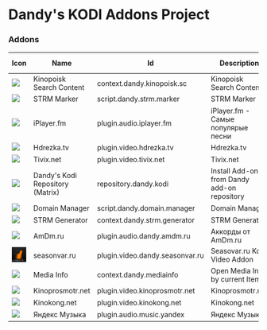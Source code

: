 # Dandy's KODI Addons Project
### Addons
|Icon|Name|Id|Description|Latest version|MD5|
|---|---|---|---|---|---|
|![](addons/zip/context.dandy.kinopoisk.sc/icon.png?raw=true)|Kinopoisk Search Content|context.dandy.kinopoisk.sc|Kinopoisk Search Content|[3.0.1](addons/zip/context.dandy.kinopoisk.sc/context.dandy.kinopoisk.sc-3.0.1.zip?raw=true)|`2a42144752cbd501d988f7de1afee79f`|
|![](addons/zip/script.dandy.strm.marker/icon.png?raw=true)|STRM Marker|script.dandy.strm.marker|STRM Marker|[2.0.0](addons/zip/script.dandy.strm.marker/script.dandy.strm.marker-2.0.0.zip?raw=true)|`7d560c96ff9b08e2dec0add0db0409d2`|
|![](addons/zip/plugin.audio.iplayer.fm/icon.png?raw=true)|iPlayer.fm|plugin.audio.iplayer.fm|iPlayer.fm - Самые популярые песни|[3.0.1](addons/zip/plugin.audio.iplayer.fm/plugin.audio.iplayer.fm-3.0.1.zip?raw=true)|`9753910a7e9079622e9a54dab95ed294`|
|![](addons/zip/plugin.video.hdrezka.tv/icon.png?raw=true)|Hdrezka.tv|plugin.video.hdrezka.tv|Hdrezka.tv|[3.2.1](addons/zip/plugin.video.hdrezka.tv/plugin.video.hdrezka.tv-3.2.1.zip?raw=true)|`500aad133a56147515e969aa0ae152a5`|
|![](addons/zip/plugin.video.tivix.net/icon.png?raw=true)|Tivix.net|plugin.video.tivix.net|Tivix.net|[3.0.2](addons/zip/plugin.video.tivix.net/plugin.video.tivix.net-3.0.2.zip?raw=true)|`bd9dc61509274446032c7951739553e4`|
|![](addons/zip/repository.dandy.kodi/icon.png?raw=true)|Dandy's Kodi Repository (Matrix)|repository.dandy.kodi|Install Add-ons from Dandy add-on repository|[2.1.0](addons/zip/repository.dandy.kodi/repository.dandy.kodi-2.1.0.zip?raw=true)|`14640627d4ee36d5e4df8f7f2e0b8bdd`|
|![](addons/zip/script.dandy.domain.manager/icon.png?raw=true)|Domain Manager|script.dandy.domain.manager|Domain Manager|[2.0.0](addons/zip/script.dandy.domain.manager/script.dandy.domain.manager-2.0.0.zip?raw=true)|`762fd48864965c1355cca7bf0c69a8d4`|
|![](addons/zip/context.dandy.strm.generator/icon.png?raw=true)|STRM Generator|context.dandy.strm.generator|STRM Generator|[2.0.0](addons/zip/context.dandy.strm.generator/context.dandy.strm.generator-2.0.0.zip?raw=true)|`4d358fd4d806ec6c64e4fbbaa3396a32`|
|![](addons/zip/plugin.audio.dandy.amdm.ru/icon.png?raw=true)|AmDm.ru|plugin.audio.dandy.amdm.ru|Аккорды от AmDm.ru|[2.0.2](addons/zip/plugin.audio.dandy.amdm.ru/plugin.audio.dandy.amdm.ru-2.0.2.zip?raw=true)|`1c260b3ee1d4be9983fb2a0dac324c63`|
|![](addons/zip/plugin.video.dandy.seasonvar.ru/icon.png?raw=true)|seasonvar.ru|plugin.video.dandy.seasonvar.ru|Seasovar.ru Kodi Video Addon|[2.0.4](addons/zip/plugin.video.dandy.seasonvar.ru/plugin.video.dandy.seasonvar.ru-2.0.4.zip?raw=true)|`7568b6c16853b4dedb852fb7b73c1fab`|
|![](addons/zip/context.dandy.mediainfo/icon.png?raw=true)|Media Info|context.dandy.mediainfo|Open Media Info by current Item|[2.0.2](addons/zip/context.dandy.mediainfo/context.dandy.mediainfo-2.0.2.zip?raw=true)|`67ff00d7c54412fc6939344719ed3e1f`|
|![](addons/zip/plugin.video.kinoprosmotr.net/icon.png?raw=true)|Kinoprosmotr.net|plugin.video.kinoprosmotr.net|Kinoprosmotr.net|[3.0.0](addons/zip/plugin.video.kinoprosmotr.net/plugin.video.kinoprosmotr.net-3.0.0.zip?raw=true)|`9eb73856fc321ce9e9337914e219212a`|
|![](addons/zip/plugin.video.kinokong.net/icon.png?raw=true)|Kinokong.net|plugin.video.kinokong.net|Kinokong.net|[2.0.6](addons/zip/plugin.video.kinokong.net/plugin.video.kinokong.net-2.0.6.zip?raw=true)|`50d97535da18303ede230830be71fdc9`|
|![](addons/zip/plugin.audio.music.yandex/icon.png?raw=true)|Яндекс Музыка|plugin.audio.music.yandex|Яндекс Музыка|[0.1.4](addons/zip/plugin.audio.music.yandex/plugin.audio.music.yandex-0.1.4.zip?raw=true)|`c724f61fcdc22c14aeb6035b8f224b31`|
